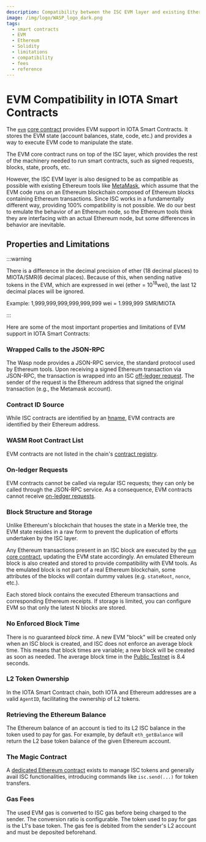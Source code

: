 ```yaml
---
description: Compatibility between the ISC EVM layer and existing Ethereum smart contracts and tooling.
image: /img/logo/WASP_logo_dark.png
tags:
  - smart contracts
  - EVM
  - Ethereum
  - Solidity
  - limitations
  - compatibility
  - fees
  - reference
---
```


# EVM Compatibility in IOTA Smart Contracts

The [`evm`](../reference/core-contracts/evm.md) [core contract](../reference/core-contracts/overview.md)
provides EVM support in IOTA Smart Contracts. It stores the EVM state (account balances, state, code,
etc.) and provides a way to execute EVM code to manipulate the state.

The EVM core contract runs on top of the ISC layer, which provides the rest of the machinery needed to run smart
contracts, such as signed requests, blocks, state, proofs, etc.

However, the ISC EVM layer is also designed to be as compatible as possible with existing Ethereum tools
like [MetaMask](https://metamask.io/), which assume that the EVM code runs on an Ethereum blockchain composed of
Ethereum blocks containing Ethereum transactions. Since ISC works in a fundamentally different way,
providing 100% compatibility is not possible. We do our best to emulate the behavior of an Ethereum node, so the
Ethereum tools think they are interfacing with an actual Ethereum node, but some differences in behavior are inevitable.

## Properties and Limitations

:::warning

There is a difference in the decimal precision of ether (18 decimal places) to MIOTA/SMR(6 decimal places). Because of this, when sending native tokens in the EVM, which are expressed in wei (ether = 10<sup>18</sup>wei), the last 12 decimal places will be ignored.

Example: 1,999,999,999,999,999,999 wei = 1.999,999 SMR/MIOTA

:::

Here are some of the most important properties and limitations of EVM support in IOTA Smart Contracts:

### Wrapped Calls to the JSON-RPC

The Wasp node provides a JSON-RPC service, the standard protocol used by Ethereum tools. Upon receiving a signed
Ethereum transaction via JSON-RPC, the transaction is wrapped into an ISC
[off-ledger request](/learn/smart-contracts/invocation#off-ledger-requests). The sender of the request
is the Ethereum address that signed the original transaction (e.g., the Metamask account).

### Contract ID Source

While ISC contracts are identified by an [hname](/learn/smart-contracts/smart-contract-anatomy), EVM contracts are
identified by their Ethereum address.

### WASM Root Contract List

EVM contracts are not listed in the chain's [contract registry](../reference/core-contracts/root.md).

### On-ledger Requests

EVM contracts cannot be called via regular ISC requests; they can only be called through the JSON-RPC service.
As a consequence, EVM contracts cannot receive [on-ledger requests](/learn/smart-contracts/invocation#on-ledger-requests).

### Block Structure and Storage

Unlike Ethereum's blockchain that houses the state in a Merkle tree, the EVM state resides in a raw form to prevent the
duplication of efforts undertaken by the ISC layer.

Any Ethereum transactions present in an ISC block are executed by
the [`evm`](../reference/core-contracts/evm.md) [core contract](../reference/core-contracts/overview.md),
updating the EVM state accordingly. An emulated Ethereum block is also created and stored to provide compatibility
with EVM tools. As the emulated block is not part of a real Ethereum blockchain, some attributes of the blocks will
contain dummy values (e.g. `stateRoot`, `nonce`, etc.).

Each stored block contains the executed Ethereum transactions and corresponding Ethereum receipts. If storage is
limited, you can configure EVM so that only the latest N blocks are stored.

### No Enforced Block Time

There is no guaranteed _block time_. A new EVM "block" will be created only when an ISC block is created, and ISC does
not enforce an average block time. This means that block times are variable; a new block will be created as soon as needed. The average block time in the [Public Testnet](/build/networks-endpoints#public-testnet) is 8.4 seconds.

### L2 Token Ownership

In the IOTA Smart Contract chain, both IOTA and Ethereum addresses are a valid `AgentID`, facilitating the ownership of L2
tokens.

### Retrieving the Ethereum Balance

The Ethereum balance of an account is tied to its L2 ISC balance in the token used to pay for gas. For example,
by default `eth_getBalance` will return the L2 base token balance of the given Ethereum account.

### The Magic Contract

A [dedicated Ethereum contract](../how-tos/magic-contract/magic.md) exists to manage ISC tokens and generally avail ISC
functionalities, introducing commands like `isc.send(...)` for token transfers.

### Gas Fees

The used EVM gas is converted to ISC gas before being charged to the sender. The conversion ratio is configurable. The
token used to pay for gas is the L1's base token. The gas fee is debited from
the sender's L2 account and must be deposited beforehand.
